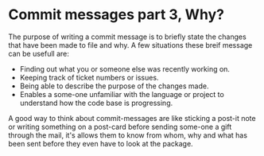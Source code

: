 # Commit messages part 3, Why?

The purpose of writing a commit message is to briefly state the changes that have been made to file and why. A few situations these breif message can be usefull are:
+ Finding out what you or someone else was recently working on.
+ Keeping track of ticket numbers or issues.
+ Being able to describe the purpose of the changes made.
+ Enables a some-one unfamiliar with the language or project to understand how the code base is progressing.

A good way to think about commit-messages are like sticking a post-it note or writing something on a post-card before sending some-one a gift through the mail, it's allows them to know from whom, why and what has been sent before they even have to look at the package.
 

